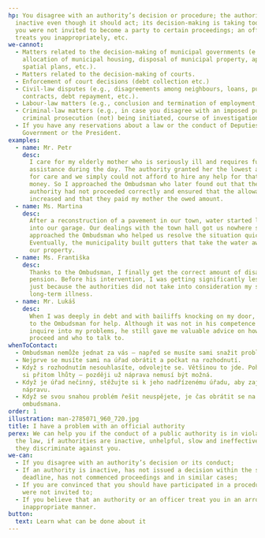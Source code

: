 ```yaml
---
hp: You disagree with an authority’s decision or procedure; the authority is
  inactive even though it should act; its decision-making is taking too long;
  you were not invited to become a party to certain proceedings; an officer
  treats you inappropriately, etc.
we-cannot:
  - Matters related to the decision-making of municipal governments (e.g.,
    allocation of municipal housing, disposal of municipal property, approval of
    spatial plans, etc.).
  - Matters related to the decision-making of courts.
  - Enforcement of court decisions (debt collection etc.)
  - Civil-law disputes (e.g., disagreements among neighbours, loans, purchase
    contracts, debt repayment, etc.).
  - Labour-law matters (e.g., conclusion and termination of employment, etc.).
  - Criminal-law matters (e.g., in case you disagree with an imposed punishment,
    criminal prosecution (not) being initiated, course of investigation, etc.).
  - If you have any reservations about a law or the conduct of Deputies, the
    Government or the President.
examples:
  - name: Mr. Petr
    desc:
      I care for my elderly mother who is seriously ill and requires full-time
      assistance during the day. The authority granted her the lowest allowance
      for care and we simply could not afford to hire any help for that little
      money. So I approached the Ombudsman who later found out that the
      authority had not proceeded correctly and ensured that the allowance was
      increased and that they paid my mother the owed amount.
  - name: Ms. Martina
    desc:
      After a reconstruction of a pavement in our town, water started leaking
      into our garage. Our dealings with the town hall got us nowhere so I
      approached the Ombudsman who helped us resolve the situation quickly.
      Eventually, the municipality built gutters that take the water away from
      our property.
  - name: Ms. Františka
    desc:
      Thanks to the Ombudsman, I finally get the correct amount of disability
      pension. Before his intervention, I was getting significantly less money,
      just because the authorities did not take into consideration my serious
      long-term illness.
  - name: Mr. Lukáš
    desc:
      When I was deeply in debt and with bailiffs knocking on my door, I turned
      to the Ombudsman for help. Although it was not in his competence to
      inquire into my problems, he still gave me valuable advice on how to
      proceed and who to talk to.
whenToContact:
  - Ombudsman nemůže jednat za vás – napřed se musíte sami snažit problém řešit.
  - Nejprve se musíte sami na úřad obrátit a počkat na rozhodnutí.
  - Když s rozhodnutím nesouhlasíte, odvolejte se. Většinou to jde. Pohlídejte
    si přitom lhůty – později už náprava nemusí být možná.
  - Když je úřad nečinný, stěžujte si k jeho nadřízenému úřadu, aby zajistil
    nápravu.
  - Když se svou snahou problém řešit neuspějete, je čas obrátit se na
    ombudsmana.
order: 1
illustration: man-2785071_960_720.jpg
title: I have a problem with an official authority
perex: We can help you if the conduct of a public authority is in violation of
  the law, if authorities are inactive, unhelpful, slow and ineffective, or if
  they discriminate against you.
we-can:
  - If you disagree with an authority’s decision or its conduct;
  - If an authority is inactive, has not issued a decision within the set
    deadline, has not commenced proceedings and in similar cases;
  - If you are convinced that you should have participated in a procedure but
    were not invited to;
  - If you believe that an authority or an officer treat you in an arrogant or
    inappropriate manner.
button:
  text: Learn what can be done about it
---
```

